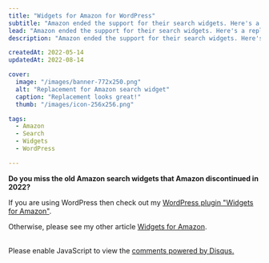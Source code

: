 ```yaml
---
title: "Widgets for Amazon for WordPress"
subtitle: "Amazon ended the support for their search widgets. Here's a replacement plugin for WordPress."
lead: "Amazon ended the support for their search widgets. Here's a replacement plugin for WordPress."
description: "Amazon ended the support for their search widgets. Here's a replacement plugin for WordPress."

createdAt: 2022-05-14
updatedAt: 2022-08-14

cover:
  image: "/images/banner-772x250.png"
  alt: "Replacement for Amazon search widget"
  caption: "Replacement looks great!"
  thumb: "/images/icon-256x256.png"

tags:
  - Amazon
  - Search
  - Widgets
  - WordPress

---
```


**Do you miss the old Amazon search widgets that Amazon discontinued in 2022?**

If you are using WordPress then check out my [WordPress plugin "Widgets for Amazon"](https://wordpress.org/plugins/widgets-for-amazon/).

Otherwise, please see my other article [Widgets for Amazon](/blog/widgets-for-amazon).

<br/>

<div id="disqus_thread"></div>
<script>
    /**
    *  RECOMMENDED CONFIGURATION VARIABLES: EDIT AND UNCOMMENT THE SECTION BELOW TO INSERT DYNAMIC VALUES FROM YOUR PLATFORM OR CMS.
    *  LEARN WHY DEFINING THESE VARIABLES IS IMPORTANT: https://disqus.com/admin/universalcode/#configuration-variables    */
    /*
    var disqus_config = function () {
    this.page.url = PAGE_URL;  // Replace PAGE_URL with your page's canonical URL variable
    this.page.identifier = PAGE_IDENTIFIER; // Replace PAGE_IDENTIFIER with your page's unique identifier variable
    };
    */
    (function() { // DON'T EDIT BELOW THIS LINE
    var d = document, s = d.createElement('script');
    s.src = 'https://blog-eggnstone-com.disqus.com/embed.js';
    s.setAttribute('data-timestamp', +new Date());
    (d.head || d.body).appendChild(s);
    })();
</script>
<noscript>Please enable JavaScript to view the <a href="https://disqus.com/?ref_noscript">comments powered by Disqus.</a></noscript>
